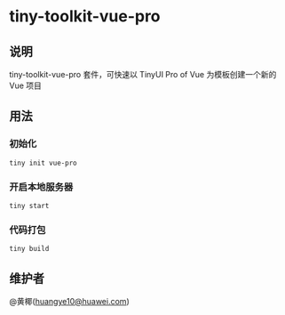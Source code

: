 # tiny-toolkit-vue-pro

## 说明

tiny-toolkit-vue-pro 套件，可快速以 TinyUI Pro of Vue 为模板创建一个新的 Vue 项目

## 用法

### 初始化

```
tiny init vue-pro
```

### 开启本地服务器

```
tiny start
```
### 代码打包

```
tiny build
```

## 维护者

@黄椰(huangye10@huawei.com)
